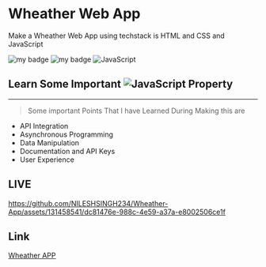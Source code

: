 # Wheather Web App

 Make a Wheather Web App using techstack is HTML and CSS and JavaScript 
 

![my badge](https://img.shields.io/badge/HTML5-E34F26.svg?style=for-the-badge&logo=HTML5&logoColor=white)
![my badge](https://img.shields.io/badge/CSS3-1572B6.svg?style=for-the-badge&logo=CSS3&logoColor=white)
![JavaScript](https://img.shields.io/badge/javascript-%23323330.svg?style=for-the-badge&logo=javascript&logoColor=%23F7DF1E)

## Learn Some Important ![JavaScript](https://img.shields.io/badge/javascript-%23323330.svg?style=for-the-badge&logo=javascript&logoColor=%23F7DF1E) Property
---
>Some important Points That I have Learned During Making this are
 - API Integration
 - Asynchronous Programming
 - Data Manipulation
 - Documentation and API Keys
 - User Experience

## LIVE

https://github.com/NILESHSINGH234/Wheather-App/assets/131458541/dc81476e-988c-4e59-a37a-e8002506ce1f

## Link
[Wheather APP](https://wheather-app-ruddy.vercel.app/)



